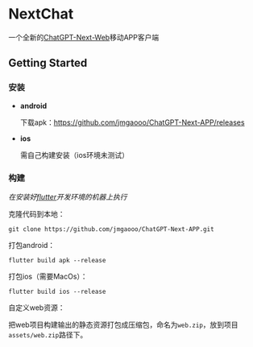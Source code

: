 # NextChat

一个全新的[ChatGPT-Next-Web](https://github.com/ChatGPTNextWeb/ChatGPT-Next-Web)移动APP客户端

## Getting Started
### 安装
* **android**

    下载apk：https://github.com/jmgaooo/ChatGPT-Next-APP/releases
* **ios**

    需自己构建安装（ios环境未测试）

### 构建

*在安装好[flutter](https://flutter.dev/)开发环境的机器上执行*

克隆代码到本地：
        
    git clone https://github.com/jmgaooo/ChatGPT-Next-APP.git

打包android：

    flutter build apk --release

打包ios（需要MacOs）：

    flutter build ios --release

自定义web资源：

把web项目构建输出的静态资源打包成压缩包，命名为`web.zip`，放到项目`assets/web.zip`路径下。

    